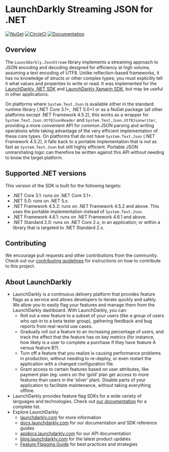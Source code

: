 # LaunchDarkly Streaming JSON for .NET

[![NuGet](https://img.shields.io/nuget/v/LaunchDarkly.JsonStream.svg?style=flat-square)](https://www.nuget.org/packages/LaunchDarkly.JsonStream/)
[![CircleCI](https://circleci.com/gh/launchdarkly/dotnet-jsonstream.svg?style=shield)](https://circleci.com/gh/launchdarkly/dotnet-jsonstream)
[![Documentation](https://img.shields.io/static/v1?label=GitHub+Pages&message=API+reference&color=00add8)](https://launchdarkly.github.io/dotnet-jsonstream)

## Overview

The `LaunchDarkly.JsonStream` library implements a streaming approach to JSON encoding and decoding designed for efficiency at high volume, assuming a text encoding of UTF8. Unlike reflection-based frameworks, it has no knowledge of structs or other complex types; you must explicitly tell it what values and properties to write or read. It was implemented for the [LaunchDarkly .NET SDK](https://github.com/launchdarkly/dotnet-server-sdk) and [LaunchDarkly Xamarin SDK](http://github.com/launchdarkly/xamarin-client-sdk), but may be useful in other applications.

On platforms where `System.Text.Json` is available either in the standard runtime library (.NET Core 3.1+, .NET 5.0+) or as a NuGet package (all other platforms except .NET Framework 4.5.2), this works as a wrapper for `System.Text.Json.Utf8JsonReader` and `System.Text.Json.Utf8Jsonwriter`, providing a more convenient API for common JSON parsing and writing operations while taking advantage of the very efficient implementation of these core types. On platforms that do not have `System.Text.Json` (.NET Framework 4.5.2), it falls back to a portable implementation that is not as fast as `System.Text.Json` but still highly efficient. Portable JSON unmarshaling logic can therefore be written against this API without needing to know the target platform.

## Supported .NET versions

This version of the SDK is built for the following targets:

* .NET Core 3.1: runs on .NET Core 3.1+.
* .NET 5.0: runs on .NET 5.x.
* .NET Framework 4.5.2: runs on .NET Framework 4.5.2 and above. This uses the portable implementation instead of `System.Text.Json`.
* .NET Framework 4.6.1: runs on .NET Framework 4.6.1 and above.
* .NET Standard 2.0: runs on .NET Core 2.x, in an application; or within a library that is targeted to .NET Standard 2.x.

## Contributing

We encourage pull requests and other contributions from the community. Check out our [contributing guidelines](CONTRIBUTING.md) for instructions on how to contribute to this project.

## About LaunchDarkly

* LaunchDarkly is a continuous delivery platform that provides feature flags as a service and allows developers to iterate quickly and safely. We allow you to easily flag your features and manage them from the LaunchDarkly dashboard.  With LaunchDarkly, you can:
    * Roll out a new feature to a subset of your users (like a group of users who opt-in to a beta tester group), gathering feedback and bug reports from real-world use cases.
    * Gradually roll out a feature to an increasing percentage of users, and track the effect that the feature has on key metrics (for instance, how likely is a user to complete a purchase if they have feature A versus feature B?).
    * Turn off a feature that you realize is causing performance problems in production, without needing to re-deploy, or even restart the application with a changed configuration file.
    * Grant access to certain features based on user attributes, like payment plan (eg: users on the ‘gold’ plan get access to more features than users in the ‘silver’ plan). Disable parts of your application to facilitate maintenance, without taking everything offline.
* LaunchDarkly provides feature flag SDKs for a wide variety of languages and technologies. Check out [our documentation](https://docs.launchdarkly.com/docs) for a complete list.
* Explore LaunchDarkly
    * [launchdarkly.com](https://www.launchdarkly.com/ "LaunchDarkly Main Website") for more information
    * [docs.launchdarkly.com](https://docs.launchdarkly.com/  "LaunchDarkly Documentation") for our documentation and SDK reference guides
    * [apidocs.launchdarkly.com](https://apidocs.launchdarkly.com/  "LaunchDarkly API Documentation") for our API documentation
    * [blog.launchdarkly.com](https://blog.launchdarkly.com/  "LaunchDarkly Blog Documentation") for the latest product updates
    * [Feature Flagging Guide](https://github.com/launchdarkly/featureflags/  "Feature Flagging Guide") for best practices and strategies
